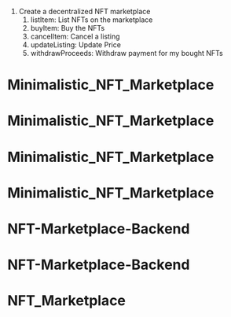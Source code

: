 1. Create a decentralized NFT marketplace
    1. listItem: List NFTs on the marketplace
    2. buyItem: Buy the NFTs
    3. cancelItem: Cancel a listing
    4. updateListing: Update Price
    5. withdrawProceeds: Withdraw payment for my bought NFTs

# Minimalistic_NFT_Marketplace
# Minimalistic_NFT_Marketplace
# Minimalistic_NFT_Marketplace
# Minimalistic_NFT_Marketplace
# NFT-Marketplace-Backend
# NFT-Marketplace-Backend
# NFT_Marketplace

